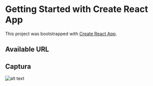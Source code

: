 # Getting Started with Create React App

This project was bootstrapped with [Create React App](https://github.com/facebook/create-react-app).

## Available URL



## Captura

![alt text](https://github.com/aitorqc/chat-app/public/Captura.png)